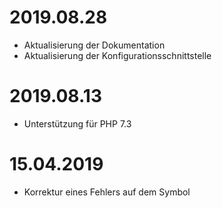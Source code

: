 # 2019.08.28

- Aktualisierung der Dokumentation
- Aktualisierung der Konfigurationsschnittstelle

# 2019.08.13

- Unterstützung für PHP 7.3

# 15.04.2019

- Korrektur eines Fehlers auf dem Symbol
